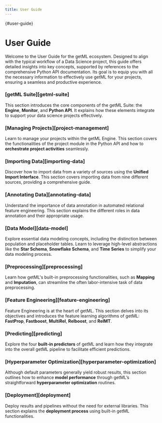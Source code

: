 ```yaml
---
title: User Guide
---
```


[](){#user-guide}
# User Guide

Welcome to the User Guide for the getML ecosystem. Designed to align with the typical 
workflow of a Data Science project, this guide offers detailed insights into key concepts, 
supported by references to the comprehensive Python API documentation. Its goal is to equip 
you with all the necessary information to effectively use getML for your projects, ensuring 
a seamless and productive experience.


### [getML Suite][getml-suite]

This section introduces the core components of the getML Suite: the **Engine**, **Monitor**, 
and **Python API**. It explains how these elements integrate to support your data science 
projects effectively.

### [Managing Projects][project-management]

Learn to manage your projects within the getML Engine. This section covers the 
functionalities of the project module in the Python API and how to **orchestrate project 
activities** seamlessly.


### [Importing Data][importing-data]

Discover how to import data from a variety of sources using the **Unified Import Interface**. 
This section covers importing data from nine different sources, providing a comprehensive guide.

### [Annotating Data][annotating-data]

Understand the importance of data annotation in automated relational feature engineering. 
This section explains the different roles in data annotation and their appropriate usage.

### [Data Model][data-model]

Explore essential data modeling concepts, including the distinction between population and 
placeholder tables. Learn to leverage high-level abstractions like the **Star Schema**, 
**Snowflake Schema**, and **Time Series** to simplify your data modeling process.

### [Preprocessing][preprocessing]

Learn how getML's built-in preprocessing functionalities, such as **Mapping** and **Imputation**, 
can streamline the often labor-intensive task of data preprocessing.

### [Feature Engineering][feature-engineering]

Feature Engineering is at the heart of getML. This section delves into its objectives
and introduces the feature learning algorithms of getML: **FastProp**, **Fastboost**, 
**MultiRel**, **Relboost**, and **RelMT**.

### [Predicting][predicting]

Explore the four **built-in predictors** of getML and learn how they integrate into the 
overall getML pipeline to facilitate efficient predictions.

### [Hyperparameter Optimization][hyperparameter-optimization]

Although default parameters generally yield robust results, this section outlines how to 
enhance **model performance** through getML’s straightforward **hyperparameter optimization** 
routines.

### [Deployment][deployment]

Deploy results and pipelines without the need for external libraries. 
This section explains the **deployment process** using built-in getML functionalities.
